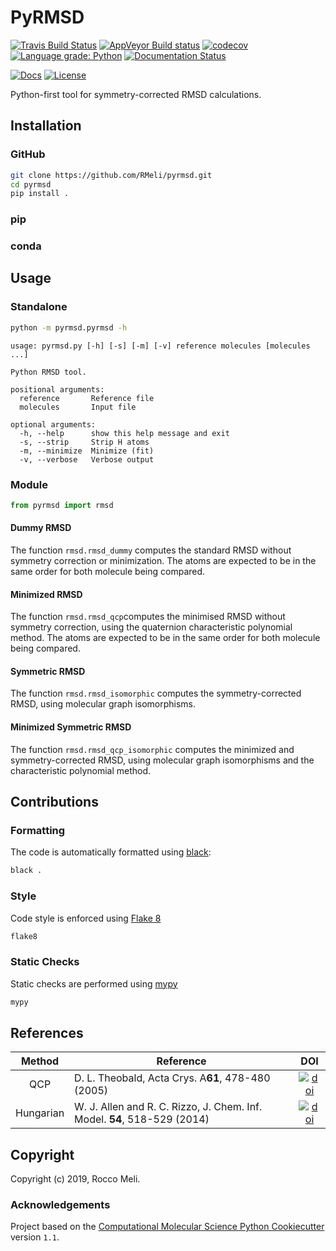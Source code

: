 # PyRMSD

[![Travis Build Status](https://travis-ci.org/RMeli/pyrmsd.svg?branch=master)](https://travis-ci.org/RMeli/pyrmsd)
[![AppVeyor Build status](https://ci.appveyor.com/api/projects/status/rhd5wi1ce7i24hgb/branch/master?svg=true)](https://ci.appveyor.com/project/rhd5wi1ce7i24hgb/pyrmsd/branch/master)
[![codecov](https://codecov.io/gh/RMeli/pyrmsd/branch/master/graph/badge.svg)](https://codecov.io/gh/RMeli/pyrmsd/branch/master)
[![Language grade: Python](https://img.shields.io/lgtm/grade/python/g/RMeli/pyrmsd.svg?logo=lgtm&logoWidth=18)](https://lgtm.com/projects/g/RMeli/pyrmsd/context:python)
[![Documentation Status](https://readthedocs.org/projects/pyrmsd/badge/?version=latest)](https://pyrmsd.readthedocs.io/en/latest/?badge=latest)

[![Docs](https://img.shields.io/badge/docs-pyrmsd.readthedocs.io-blueviolet)](https://pyrmsd.readthedocs.io)
[![License](https://img.shields.io/github/license/RMeli/pyrmsd?color=%2333BBFF)](https://opensource.org/licenses/MIT)

Python-first tool for symmetry-corrected  RMSD calculations.

## Installation

### GitHub

```bash
git clone https://github.com/RMeli/pyrmsd.git
cd pyrmsd
pip install .
```

### pip

### conda

## Usage

### Standalone

```bash
python -m pyrmsd.pyrmsd -h
```

```text
usage: pyrmsd.py [-h] [-s] [-m] [-v] reference molecules [molecules ...]

Python RMSD tool.

positional arguments:
  reference       Reference file
  molecules       Input file

optional arguments:
  -h, --help      show this help message and exit
  -s, --strip     Strip H atoms
  -m, --minimize  Minimize (fit)
  -v, --verbose   Verbose output
```

### Module

```python
from pyrmsd import rmsd
```

#### Dummy RMSD

The function  `rmsd.rmsd_dummy` computes the standard RMSD without symmetry correction or minimization. The atoms are expected to be in the same order for both molecule being compared.

#### Minimized RMSD

The function `rmsd.rmsd_qcp`computes the minimised RMSD without symmetry correction, using the quaternion characteristic polynomial method. The atoms are expected to be in the same order for both molecule being compared.

#### Symmetric RMSD

The function `rmsd.rmsd_isomorphic` computes the symmetry-corrected RMSD, using molecular graph isomorphisms.

#### Minimized Symmetric RMSD

The function `rmsd.rmsd_qcp_isomorphic` computes the minimized and symmetry-corrected RMSD, using molecular graph isomorphisms and the characteristic polynomial method.

## Contributions

### Formatting

The code is automatically formatted using [black](https://black.readthedocs.io/en/stable/):

```bash
black .
```

### Style

Code style is enforced using [Flake 8](http://flake8.pycqa.org/en/latest/)

```bash
flake8
```

### Static Checks

Static checks are performed using [mypy](http://mypy-lang.org/)

```bash
mypy
```

## References

| Method    | Reference                                          | DOI |
| :-------: | -------------------------------------------------- | :--: |
| QCP       | D. L. Theobald, Acta Crys. A**61**, 478-480 (2005) | [![doi](https://img.shields.io/badge/doi-10.1107%2FS0108767305015266-blue)](https://doi.org/10.1107/S0108767305015266) |
| Hungarian | W. J. Allen and R. C. Rizzo, J. Chem. Inf. Model. **54**, 518-529 (2014) | [![doi](https://img.shields.io/badge/doi-10.1021%2Fci400534h-blue)](https://doi.org/10.1021/ci400534h)

## Copyright

Copyright (c) 2019, Rocco Meli.

### Acknowledgements
 
Project based on the [Computational Molecular Science Python Cookiecutter](https://github.com/molssi/cookiecutter-cms) version `1.1`.
